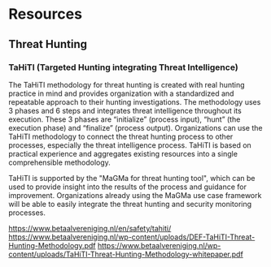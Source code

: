 # Resources

## Threat Hunting

### TaHiTI (Targeted Hunting integrating Threat Intelligence)

The TaHiTI methodology for threat hunting is created with real hunting practice in mind and provides organization with a standardized and repeatable approach to their hunting investigations. The methodology uses 3 phases and 6 steps and integrates threat intelligence throughout its execution. These 3 phases are “initialize” (process input), “hunt” (the execution phase) and “finalize” (process output). Organizations can use the TaHiTI methodology to connect the threat hunting process to other processes, especially the threat intelligence process. TaHiTI is based on practical experience and aggregates existing resources into a single comprehensible methodology.

TaHiTI is supported by the "MaGMa for threat hunting tool", which can be used to provide insight into the results of the process and guidance for improvement. Organizations already using the MaGMa use case framework will be able to easily integrate the threat hunting and security monitoring processes.

https://www.betaalvereniging.nl/en/safety/tahiti/
https://www.betaalvereniging.nl/wp-content/uploads/DEF-TaHiTI-Threat-Hunting-Methodology.pdf
https://www.betaalvereniging.nl/wp-content/uploads/TaHiTI-Threat-Hunting-Methodology-whitepaper.pdf

### 
